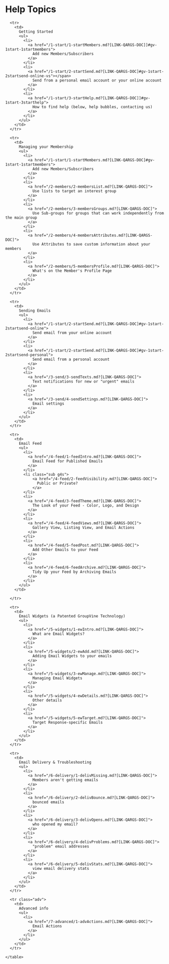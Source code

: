 # Help Topics

<div id="gv-service-help-topics">

  <div class="tocTable">
    <table style="width:100%">

      <tr>
        <td>
          Getting Started
          <ul>
            <li>
              <a href="/1-start/1-startMembers.md?[LINK-QARGS-DOC]]#gv-1start-1startmembers">
                Add new Members/Subscribers
              </a>
            </li>
            <li>
              <a href="/1-start/2-startSend.md?[LINK-QARGS-DOC]#gv-1start-2startsend-online-vs"></span>
                Send from a personal email account or your online account
              </a>
            </li>
            <li>
              <a href="/1-start/3-startHelp.md?[LINK-QARGS-DOC]]#gv-1start-3starthelp">
                How to find help (below, help bubbles, contacting us)
              </a>
            </li>
          </ul>
        </td>
      </tr>

      <tr>
        <td>
          Managing your Membership
          <ul>
            <li>
              <a href="/1-start/1-startMembers.md?[LINK-QARGS-DOC]#gv-1start-1startmembers">
                Add new Members/Subscribers
              </a>
            </li>
            <li>
              <a href="/2-members/2-membersList.md?[LINK-QARGS-DOC]">
                Use lists to target an interest group
              </a>
            </li>
            <li>
              <a href="/2-members/3-membersGroups.md?[LINK-QARGS-DOC]">
                Use Sub-groups for groups that can work independently from the main group
              </a>
            </li>
            <li>
              <a href="/2-members/4-membersAttributes.md?[LINK-QARGS-DOC]">
                Use Attributes to save custom information about your members
              </a>
            </li>
            <li>
              <a href="/2-members/5-membersProfile.md?[LINK-QARGS-DOC]">
                What's on the Member's Profile Page
              </a>
            </li>
          </ul>
        </td>
      </tr>

      <tr>
        <td>
          Sending Emails
          <ul>
            <li>
              <a href="/1-start/2-startSend.md?[LINK-QARGS-DOC]#gv-1start-2startsend-online">
                Send email from your online account
              </a>
            </li>
            <li>
              <a href="/1-start/2-startSend.md?[LINK-QARGS-DOC]#gv-1start-2startsend-personal">
                Send email from a personal account
              </a>
            </li>
            <li>
              <a href="/3-send/3-sendTexts.md?[LINK-QARGS-DOC]">
                Text notifications for new or "urgent" emails
              </a>
            </li>
            <li>
              <a href="/3-send/4-sendSettings.md?[LINK-QARGS-DOC]">
                Email settings
              </a>
            </li>
          </ul>
        </td>
      </tr>

      <tr>
        <td>
          Email Feed
          <ul>
            <li>
              <a href="/4-feed/1-feedIntro.md?[LINK-QARGS-DOC]">
                Email Feed for Published Emails
              </a>
            </li>
            <li class="sub g4s">
                <a href="/4-feed/2-feedVisibility.md?[LINK-QARGS-DOC]">
                  Public or Private?
                </a>
            </li>
            <li>
              <a href="/4-feed/3-feedTheme.md?[LINK-QARGS-DOC]">
                The Look of your Feed - Color, Logo, and Design
              </a>
            </li>
            <li>
              <a href="/4-feed/4-feedViews.md?[LINK-QARGS-DOC]">
                Gallery View, Listing View, and Email Actions
              </a>
            </li>
            <li>
              <a href="/4-feed/5-feedPost.md?[LINK-QARGS-DOC]">
                Add Other Emails to your Feed
              </a>
            </li>
            <li>
              <a href="/4-feed/6-feedArchive.md?[LINK-QARGS-DOC]">
                Tidy Up your Feed by Archiving Emails
              </a>
            </li>
          </ul>
        </td>
        
      </tr>

      <tr>
        <td>
          Email Widgets (a Patented GroupVine Technology)
          <ul>
            <li>
              <a href="/5-widgets/1-ewIntro.md?[LINK-QARGS-DOC]">
                What are Email Widgets?
              </a>
            </li>
            <li>
              <a href="/5-widgets/2-ewAdd.md?[LINK-QARGS-DOC]">
                Adding Email Widgets to your emails
              </a>
            </li>
            <li>
              <a href="/5-widgets/3-ewManage.md?[LINK-QARGS-DOC]">
                Managing Email Widgets
              </a>
            </li>
            <li>
              <a href="/5-widgets/4-ewDetails.md?[LINK-QARGS-DOC]">
                Other details
              </a>
            </li>
            <li>
              <a href="/5-widgets/5-ewTarget.md?[LINK-QARGS-DOC]">
                Target Response-specific Emails
              </a>
            </li>
          </ul>
        </td>
      </tr>

      <tr>
        <td>
          Email Delivery & Troubleshooting
          <ul>
            <li>
              <a href="/6-delivery/1-delivMissing.md?[LINK-QARGS-DOC]">
                Members aren't getting emails
              </a>
            </li>
            <li>
              <a href="/6-delivery/2-delivBounce.md?[LINK-QARGS-DOC]">
                bounced emails
              </a>
            </li>
            <li>
              <a href="/6-delivery/3-delivOpens.md?[LINK-QARGS-DOC]">
                who opened my email?
              </a>
            </li>
            <li>
              <a href="/6-delivery/4-delivProblems.md?[LINK-QARGS-DOC]">
                "problem" email addresses
              </a>
            </li>
            <li>
              <a href="/6-delivery/5-delivStats.md?[LINK-QARGS-DOC]">
                view email delivery stats
              </a>
            </li>
          </ul>
        </td>
      </tr>

      <tr class="adv">
        <td>
          Advanced info
          <ul>
            <li>
              <a href="/7-advanced/1-advActions.md?[LINK-QARGS-DOC]">
                Email Actions
              </a>
            </li>
          </ul>
        </td>
      </tr>

    </table>
  </div>
</div>

